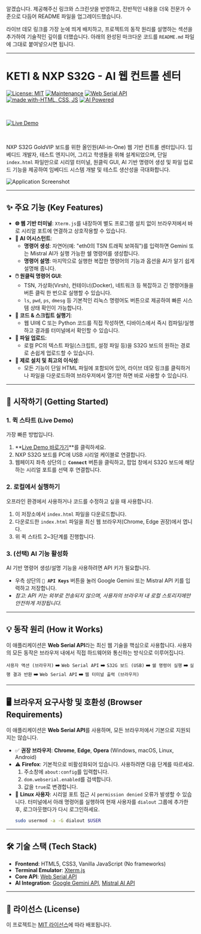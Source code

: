 알겠습니다. 제공해주신 링크와 스크린샷을 반영하고, 전반적인 내용을 더욱 전문가 수준으로 다듬어 README 파일을 업그레이드했습니다.

라이브 데모 링크를 가장 눈에 띄게 배치하고, 프로젝트의 동작 원리를 설명하는 섹션을 추가하여 기술적인 깊이를 더했습니다. 아래의 완성된 마크다운 코드를 `README.md` 파일에 그대로 붙여넣으시면 됩니다.

---

# KETI & NXP S32G - AI 웹 컨트롤 센터

[![License: MIT](https://img.shields.io/badge/License-MIT-yellow.svg)](https://opensource.org/licenses/MIT)
[![Maintenance](https://img.shields.io/badge/Maintained%3F-yes-green.svg)](https://github.com/kimhyunwoo/terminal4)
[![Web Serial API](https://img.shields.io/badge/Web%20Serial%20API-Supported-blue?style=for-the-badge&logo=googlechrome)](https://developer.mozilla.org/en-US/docs/Web/API/Web_Serial_API)
[![made with-HTML, CSS, JS](https://img.shields.io/badge/made%20with-HTML%2C%20CSS%2C%20JS-orange?style=for-the-badge)](https://developer.mozilla.org/)
[![AI Powered](https://img.shields.io/badge/AI%20Powered-Gemini%20%26%20Mistral-8a63d2?style=for-the-badge)](https://ai.google.dev/)

<br>

[![Live Demo](https://img.shields.io/badge/Live_Demo-►_Try_it_Now!-brightgreen?style=for-the-badge&logo=github-pages)](https://hwkim3330.github.io/web/)

<br>

NXP S32G GoldVIP 보드를 위한 올인원(All-in-One) 웹 기반 컨트롤 센터입니다. 임베디드 개발자, 테스트 엔지니어, 그리고 학생들을 위해 설계되었으며, 단일 `index.html` 파일만으로 시리얼 터미널, 원클릭 GUI, AI 기반 명령어 생성 및 파일 업로드 기능을 제공하여 임베디드 시스템 개발 및 테스트 생산성을 극대화합니다.

![Application Screenshot](https://github.com/user-attachments/assets/eaa36443-81b3-41ab-995a-faea06c5f5af)

---

## ✨ 주요 기능 (Key Features)

*   **🌐 웹 기반 터미널**: `Xterm.js`를 내장하여 별도 프로그램 설치 없이 브라우저에서 바로 시리얼 포트에 연결하고 상호작용할 수 있습니다.
*   **🤖 AI 어시스턴트**:
    *   **명령어 생성**: 자연어(예: "eth0의 TSN 트래픽 보여줘")를 입력하면 Gemini 또는 Mistral AI가 실행 가능한 쉘 명령어를 생성합니다.
    *   **명령어 설명**: 마지막으로 실행한 복잡한 명령어의 기능과 옵션을 AI가 알기 쉽게 설명해 줍니다.
*   **🖱️ 원클릭 명령어 GUI**:
    *   TSN, 가상화(Virsh), 컨테이너(Docker), 네트워크 등 복잡하고 긴 명령어들을 버튼 클릭 한 번으로 실행할 수 있습니다.
    *   `ls`, `pwd`, `ps`, `dmesg` 등 기본적인 리눅스 명령어도 버튼으로 제공하여 빠른 시스템 상태 확인이 가능합니다.
*   **📝 코드 & 스크립트 실행기**:
    *   웹 UI에 C 또는 Python 코드를 직접 작성하면, 디바이스에서 즉시 컴파일/실행하고 결과를 터미널에서 확인할 수 있습니다.
*   **📂 파일 업로드**:
    *   로컬 PC의 텍스트 파일(스크립트, 설정 파일 등)을 S32G 보드의 원하는 경로로 손쉽게 업로드할 수 있습니다.
*   **🔌 제로 설치 및 최고의 이식성**:
    *   모든 기능이 단일 HTML 파일에 포함되어 있어, 라이브 데모 링크를 클릭하거나 파일을 다운로드하여 브라우저에서 열기만 하면 바로 사용할 수 있습니다.

---

## 🚀 시작하기 (Getting Started)

### 1. 퀵 스타트 (Live Demo)
가장 빠른 방법입니다.

1.  **[Live Demo 바로가기](https://hwkim3330.github.io/web/)**를 클릭하세요.
2.  NXP S32G 보드를 PC에 USB 시리얼 케이블로 연결합니다.
3.  웹페이지 좌측 상단의 **`🔌 Connect`** 버튼을 클릭하고, 팝업 창에서 S32G 보드에 해당하는 시리얼 포트를 선택 후 연결합니다.

### 2. 로컬에서 실행하기
오프라인 환경에서 사용하거나 코드를 수정하고 싶을 때 사용합니다.

1.  이 저장소에서 `index.html` 파일을 다운로드합니다.
2.  다운로드한 `index.html` 파일을 최신 웹 브라우저(Chrome, Edge 권장)에서 엽니다.
3.  위 퀵 스타트 2~3단계를 진행합니다.

### 3. (선택) AI 기능 활성화
AI 기반 명령어 생성/설명 기능을 사용하려면 API 키가 필요합니다.
*   우측 상단의 **`🔑 API Keys`** 버튼을 눌러 Google Gemini 또는 Mistral API 키를 입력하고 저장합니다.
*   *참고: API 키는 외부로 전송되지 않으며, 사용자의 브라우저 내 로컬 스토리지에만 안전하게 저장됩니다.*

---

## 💡 동작 원리 (How it Works)
이 애플리케이션은 **Web Serial API**라는 최신 웹 기술을 핵심으로 사용합니다. 사용자의 모든 동작은 브라우저 내에서 직접 하드웨어와 통신하는 방식으로 이루어집니다.

`사용자 액션 (브라우저)` ➡️ `Web Serial API` ➡️ `S32G 보드 (USB)` ➡️ `쉘 명령어 실행` ➡️ `실행 결과 반환` ➡️ `Web Serial API` ➡️ `웹 터미널 출력 (브라우저)`

---

## 🖥️ 브라우저 요구사항 및 호환성 (Browser Requirements)

이 애플리케이션은 **Web Serial API**를 사용하며, 모든 브라우저에서 기본으로 지원되지는 않습니다.

*   ✅ **권장 브라우저**: **Chrome**, **Edge**, **Opera** (Windows, macOS, Linux, Android)
*   ⚠️ **Firefox**: 기본적으로 비활성화되어 있습니다. 사용하려면 다음 단계를 따르세요.
    1.  주소창에 `about:config`를 입력합니다.
    2.  `dom.webserial.enabled`를 검색합니다.
    3.  값을 `true`로 변경합니다.
*   🐧 **Linux 사용자**: 시리얼 포트 접근 시 `permission denied` 오류가 발생할 수 있습니다. 터미널에서 아래 명령어를 실행하여 현재 사용자를 `dialout` 그룹에 추가한 후, 로그아웃했다가 다시 로그인하세요.
    ```bash
    sudo usermod -a -G dialout $USER
    ```

---

## 🛠️ 기술 스택 (Tech Stack)

*   **Frontend**: HTML5, CSS3, Vanilla JavaScript (No frameworks)
*   **Terminal Emulator**: [Xterm.js](https://xtermjs.org/)
*   **Core API**: [Web Serial API](https://wicg.github.io/serial/)
*   **AI Integration**: [Google Gemini API](https://ai.google.dev/), [Mistral AI API](https://mistral.ai/)

---

## 📄 라이선스 (License)

이 프로젝트는 [MIT 라이선스](LICENSE)에 따라 배포됩니다.

